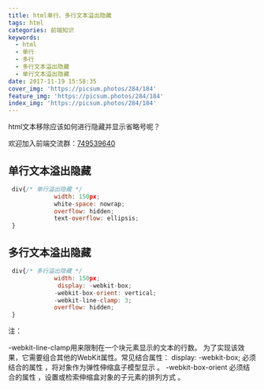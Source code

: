 ```yaml
---
title: html单行、多行文本溢出隐藏
tags: html
categories: 前端知识
keywords:
  - html 
  - 单行
  - 多行
  - 多行文本溢出隐藏
  - 单行文本溢出隐藏
date: 2017-11-19 15:58:35
cover_img: 'https://picsum.photos/284/184'
feature_img: 'https://picsum.photos/284/184'
index_img: 'https://picsum.photos/284/184'
---
```

html文本移除应该如何进行隐藏并显示省略号呢？
<!--more-->


欢迎加入前端交流群：[749539640](//shang.qq.com/wpa/qunwpa?idkey=f528775f242a7c39fe8512383febb8990e621bf97354c2fb82f6832097b7c501) 

## 单行文本溢出隐藏
```js
 div{/* 单行溢出隐藏 */
             width: 150px;
             white-space: nowrap;
             overflow: hidden;
             text-overflow: ellipsis;
 }
```
## 多行文本溢出隐藏
```js
 div{/* 多行溢出隐藏 */
             width: 150px;
              display: -webkit-box;
             -webkit-box-orient: vertical;
             -webkit-line-clamp: 3;
             overflow: hidden;
 }
```
注：

-webkit-line-clamp用来限制在一个块元素显示的文本的行数。 
为了实现该效果，它需要组合其他的WebKit属性。常见结合属性：
display: -webkit-box; 必须结合的属性 ，将对象作为弹性伸缩盒子模型显示 。
-webkit-box-orient 必须结合的属性 ，设置或检索伸缩盒对象的子元素的排列方式 。
